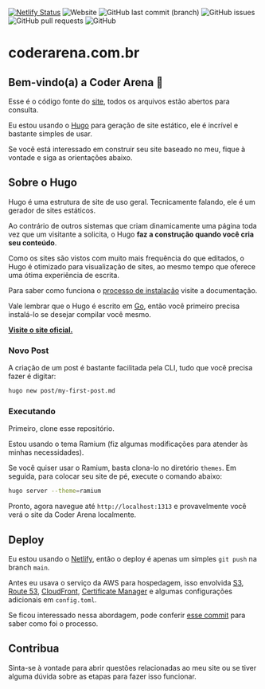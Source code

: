 [![Netlify Status](https://api.netlify.com/api/v1/badges/b8371ea4-68d5-41e7-8a46-9b720fab22a2/deploy-status)](https://app.netlify.com/sites/adoring-swartz-c8a2d8/deploys) ![Website](https://img.shields.io/website?url=https%3A%2F%2Fcoderarena.com.br) ![GitHub last commit (branch)](https://img.shields.io/github/last-commit/coder-arena/coderarena.com.br/main) ![GitHub issues](https://img.shields.io/github/issues-raw/coder-arena/coderarena.com.br) ![GitHub pull requests](https://img.shields.io/github/issues-pr/coder-arena/coderarena.com.br) ![GitHub](https://img.shields.io/github/license/coder-arena/coderarena.com.br)

# coderarena.com.br

## Bem-vindo(a) a Coder Arena :rocket:

Esse é o código fonte do [site](https://coderarena.com.br/), todos os arquivos estão abertos para consulta.

Eu estou usando o [Hugo](https://gohugo.io) para geração de site estático, ele é incrível e bastante simples de usar.

Se você está interessado em construir seu site baseado no meu, fique à vontade e siga as orientações abaixo.

## Sobre o Hugo

Hugo é uma estrutura de site de uso geral. Tecnicamente falando, ele é um gerador de sites estáticos.

Ao contrário de outros sistemas que criam dinamicamente uma página toda vez que um visitante a solicita, o Hugo **faz a construção quando você cria seu conteúdo**.

Como os sites são vistos com muito mais frequência do que editados, o Hugo é otimizado para visualização de sites, ao mesmo tempo que oferece uma ótima experiência de escrita.

Para saber como funciona o [processo de instalação](https://gohugo.io/overview/installing/) visite a documentação.

Vale lembrar que o Hugo é escrito em [Go](https://gohugo.io/overview/installing/), então você primeiro precisa instalá-lo se desejar compilar você mesmo.

[**Visite o site oficial.**](https://gohugo.io)

### Novo Post

A criação de um post é bastante facilitada pela CLI, tudo que você precisa fazer é digitar:

```bash
hugo new post/my-first-post.md
```

### Executando

Primeiro, clone esse repositório.

Estou usando o tema Ramium (fiz algumas modificações para atender às minhas necessidades).

Se você quiser usar o Ramium, basta clona-lo no diretório `themes`. Em seguida, para colocar seu site de pé, execute o comando abaixo:

```bash
hugo server --theme=ramium
```

Pronto, agora navegue até `http://localhost:1313` e provavelmente você verá o site da Coder Arena localmente.

## Deploy

Eu estou usando o [Netlify](https://www.netlify.com/), então o deploy é apenas um simples `git push` na branch `main`.

Antes eu usava o serviço da AWS para hospedagem, isso envolvida [S3](https://aws.amazon.com/pt/s3/), [Route 53](https://aws.amazon.com/pt/route53/), [CloudFront](https://aws.amazon.com/pt/cloudfront/), [Certificate Manager](https://aws.amazon.com/pt/certificate-manager/) e algumas configurações adicionais em `config.toml`.

Se ficou interessado nessa abordagem, pode conferir [esse commit](https://github.com/coder-arena/coderarena.com.br/commit/3b5cf6316fca752f5b158e5af199e60554ea7a0a) para saber como foi o processo.

## Contribua

Sinta-se à vontade para abrir questões relacionadas ao meu site ou se tiver alguma dúvida sobre as etapas para fazer isso funcionar.
